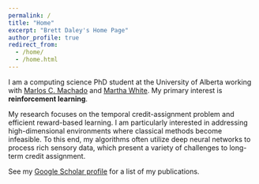 ```yaml
---
permalink: /
title: "Home"
excerpt: "Brett Daley's Home Page"
author_profile: true
redirect_from: 
  - /home/
  - /home.html
---
```


I am a computing science PhD student at the University of Alberta working with
[Marlos C. Machado](https://webdocs.cs.ualberta.ca/~machado/)
and
[Martha White](https://webdocs.cs.ualberta.ca/~whitem/).
My primary interest is **reinforcement learning**.

My research focuses on the temporal credit-assignment problem and efficient reward-based learning.
I am particularly interested in addressing high-dimensional environments where classical methods become infeasible.
To this end, my algorithms often utilize deep neural networks to process rich sensory data, which present a variety of challenges to long-term credit assignment.

See my [Google Scholar profile](https://scholar.google.com/citations?user=PP2_bZ8AAAAJ) for a list of my publications.
